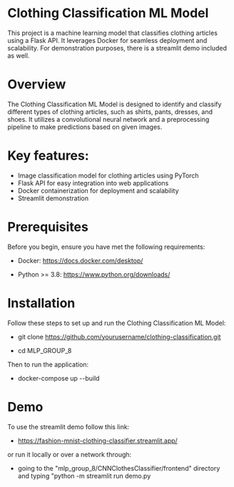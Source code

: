 # Clothing Classification ML Model
This project is a machine learning model that classifies clothing articles using a Flask API. 
It leverages Docker for seamless deployment and scalability. For demonstration purposes, there is a streamlit demo included as well. 

# Overview
The Clothing Classification ML Model is designed to identify and classify different types 
of clothing articles, such as shirts, pants, dresses, and shoes. It utilizes a convolutional neural network and a preprocessing pipeline to make predictions based on given images.

# Key features:

* Image classification model for clothing articles using PyTorch
* Flask API for easy integration into web applications
* Docker containerization for deployment and scalability
* Streamlit demonstration

# Prerequisites
Before you begin, ensure you have met the following requirements:

* Docker: https://docs.docker.com/desktop/

* Python >= 3.8: https://www.python.org/downloads/ 

# Installation
Follow these steps to set up and run the Clothing Classification ML Model:

* git clone https://github.com/yourusername/clothing-classification.git

* cd MLP_GROUP_8

Then to run the application:
* docker-compose up --build

# Demo
To use the streamlit demo follow this link: 
* https://fashion-mnist-clothing-classifier.streamlit.app/

or run it locally or over a network through: 
* going to the "mlp_group_8/CNNClothesClassifier/frontend" directory and typing "python -m streamlit run demo.py